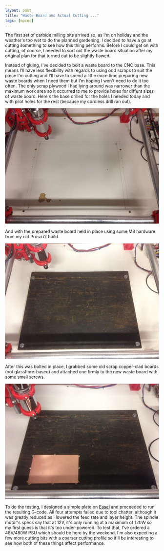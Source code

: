 ```yaml
---
layout: post
title: "Waste Board and Actual Cutting ..."
tags: [mpcnc]
---
```


The first set of carbide milling bits arrived so, as I'm on holiday and the weather's too wet to do the planned gardening, I decided to have a go at cutting something to see how this thing performs.  Before I could get on with cutting, of course, I needed to sort out the waste board situation after my original plan for that turned out to be slightly flawed.

Instead of gluing, I've decided to bolt a waste board to the CNC base.  This means I'll have less flexibility with regards to using odd scraps to suit the piece I'm cutting and I'll have to spend a little more time preparing new waste boards when I need them but I'm hoping I won't need to do it too often.  The only scrap plywood I had lying around was narrower than the maximum work area so it occurred to me to provide holes for diffent sizes of waste board.  Here's the base drilled for the holes I needed today and with pilot holes for the rest (because my cordless drill ran out).

![](/images/mpcnc/IMG_0097.tn.jpg)

And with the prepared waste board held in place using some M8 hardware from my old Prusa i2 build.

![](/images/mpcnc/IMG_0098.tn.jpg)

After this was bolted in place, I grabbed some old scrap copper-clad boards (not glassfibre-based) and attached one firmly to the new waste board with some small screws.

![](/images/mpcnc/IMG_0101.tn.jpg)

To do the testing, I designed a simple plate on [Easel](http://easel.inventables.com) and proceeded to run the resulting G-code.  All four attempts failed due to tool chatter, although it was greatly reduced as I lowered the feed rate and layer height.  The spindle motor's specs say that at 12V, it's only running at a maximum of 120W so my first guess is that it's too under-powered.  To test that, I've ordered a 48V/480W PSU which should be here by the weekend.  I'm also expecting a few more cutting bits with a coarser cutting profile so it'll be interesting to see how both of these things affect performance.
